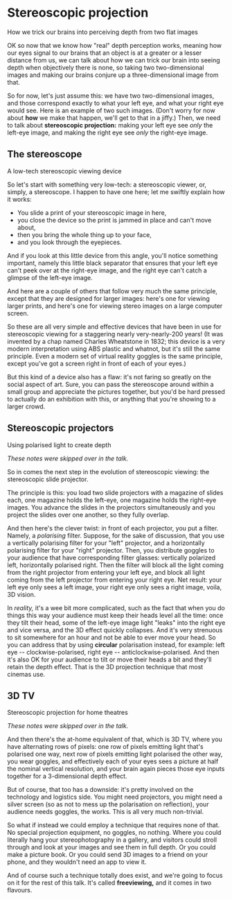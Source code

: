 # Stereoscopic projection
How we trick our brains into perceiving depth from two flat images

<!-- Note -->
OK so now that we know how "real" depth perception works, meaning how
our eyes signal to our brains that an object is at a greater or a
lesser distance from us, we can talk about how we can trick our brain
into seeing depth when objectively there is none, so taking two
two-dimensional images and making our brains conjure up a
three-dimensional image from that.

So for now, let's just assume this: we have two two-dimensional
images, and those correspond exactly to what your left eye, and what
your right eye would see. Here is an example of two such
images. (Don't worry for now about **how** we make that happen, we'll
get to that in a jiffy.) Then, we need to talk about **stereoscopic
projection:** making your left eye see *only* the left-eye image, and
making the right eye see *only* the right-eye image.


## The stereoscope
A low-tech stereoscopic viewing device

<!-- Note --> 
So let's start with something very low-tech: a stereoscopic viewer,
or, simply, a stereoscope. I happen to have one here; let me swiftly
explain how it works:

* You slide a print of your stereoscopic image in here,
* you close the device so the print is jammed in place and can't move
  about,
* then you bring the whole thing up to your face,
* and you look through the eyepieces.

And if you look at this little device from this angle, you'll notice
something important, namely this little black separator that ensures
that your left eye can't peek over at the right-eye image, and the
right eye can't catch a glimpse of the left-eye image.

And here are a couple of others that follow very much the same
principle, except that they are designed for larger images: here's one
for viewing larger prints, and here's one for viewing stereo images on
a large computer screen.

So these are all very simple and effective devices that have been in
use for stereoscopic viewing for a staggering nearly very-nearly-200
years!  (It was invented by a chap named Charles Wheatstone in 1832;
this device is a very modern interpretation using ABS plastic and
whatnot, but it's still the same principle. Even a modern set of
virtual reality goggles is the same principle, except you've got a
screen right in front of each of your eyes.)

But this kind of a device also has a flaw: it's not faring so greatly
on the social aspect of art. Sure, you can pass the stereoscope around
within a small group and appreciate the pictures together, but you'd
be hard pressed to actually do an exhibition with this, or anything
that you're showing to a larger crowd.


<!-- .slide: data-timing="10" -->
## Stereoscopic projectors
Using polarised light to create depth 

<!-- Note -->
*These notes were skipped over in the talk.*

So in comes the next step in the evolution of stereoscopic viewing:
the stereoscopic slide projector.

The principle is this: you load two slide projectors with a magazine
of slides each, one magazine holds the left-eye, one magazine holds
the right-eye images. You advance the slides in the projectors
simultaneously and you project the slides over one another, so they
fully overlap.

And then here's the clever twist: in front of each projector, you put
a filter. Namely, a *polarising* filter. Suppose, for the sake of
discussion, that you use a vertically polarising filter for your
"left" projector, and a horizontally polarising filter for your
"right" projector. Then, you distribute goggles to your audience that
have corresponding filter glasses: vertically polarized left,
horizontally polarised right. Then the filter will block all the light
coming from the right projector from entering your left eye, and block
all light coming from the left projector from entering your right
eye. Net result: your left eye only sees a left image, your right eye
only sees a right image, voila, 3D vision.

In *reality,* it's a wee bit more complicated, such as the fact that
when you do things this way your audience must keep their heads level
all the time: once they tilt their head, some of the left-eye image
light "leaks" into the right eye and vice versa, and the 3D effect
quickly collapses. And it's very strenuous to sit somewhere for an
hour and not be able to ever move your head. So you can address that
by using **circular** polarisation instead, for example: left eye --
clockwise-polarised, right eye -- anticlockwise-polarised. And then
it's also OK for your audience to tilt or move their heads a bit and
they'll retain the depth effect. That is the 3D projection technique
that most cinemas use.


<!-- .slide: data-timing="10" -->
## 3D TV
Stereoscopic projection for home theatres

<!-- Note -->
*These notes were skipped over in the talk.*

And then there's the at-home equivalent of that, which is 3D TV,
where you have alternating rows of pixels: one row of pixels emitting
light that's polarised one way, next row of pixels emitting light
polarised the other way, you wear goggles, and effectively each of
your eyes sees a picture at half the nominal vertical resolution, and
your brain again pieces those eye inputs together for a 3-dimensional
depth effect.

But of course, that too has a downside: it's pretty involved on the
technology and logistics side. You might need projectors, you might
need a silver screen (so as not to mess up the polarisation on
reflection), your audience needs goggles, the works. This is all very
much non-trivial.

So what if instead we could employ a technique that requires none of
that. No special projection equipment, no goggles, no nothing. Where
you could literally hang your stereophotography in a gallery, and
visitors could stroll through and look at your images and see them in
full depth. Or you could make a picture book. Or you could send 3D
images to a friend on your phone, and they wouldn't need an app to
view it.

And of course such a technique totally does exist, and we're going to
focus on it for the rest of this talk. It's called **freeviewing,**
and it comes in two flavours.
